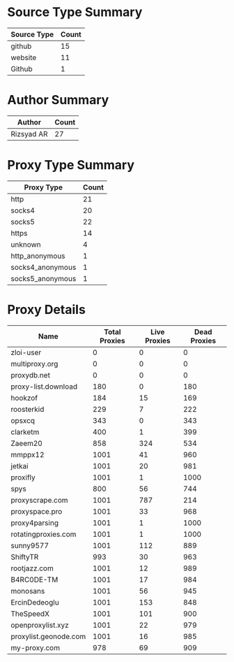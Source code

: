 # Source Type Summary

| Source Type | Count |
|-------------|-------|
| github | 15 |
| website | 11 |
| Github | 1 |


# Author Summary

| Author | Count |
|--------|-------|
| Rizsyad AR | 27 |


# Proxy Type Summary

| Proxy Type | Count |
|------------|-------|
| http | 21 |
| socks4 | 20 |
| socks5 | 22 |
| https | 14 |
| unknown | 4 |
| http_anonymous | 1 |
| socks4_anonymous | 1 |
| socks5_anonymous | 1 |


# Proxy Details

| Name | Total Proxies | Live Proxies | Dead Proxies |
|------|---------------|--------------|---------------|
| zloi-user | 0 | 0 | 0 |
| multiproxy.org | 0 | 0 | 0 |
| proxydb.net | 0 | 0 | 0 |
| proxy-list.download | 180 | 0 | 180 |
| hookzof | 184 | 15 | 169 |
| roosterkid | 229 | 7 | 222 |
| opsxcq | 343 | 0 | 343 |
| clarketm | 400 | 1 | 399 |
| Zaeem20 | 858 | 324 | 534 |
| mmppx12 | 1001 | 41 | 960 |
| jetkai | 1001 | 20 | 981 |
| proxifly | 1001 | 1 | 1000 |
| spys | 800 | 56 | 744 |
| proxyscrape.com | 1001 | 787 | 214 |
| proxyspace.pro | 1001 | 33 | 968 |
| proxy4parsing | 1001 | 1 | 1000 |
| rotatingproxies.com | 1001 | 1 | 1000 |
| sunny9577 | 1001 | 112 | 889 |
| ShiftyTR | 993 | 30 | 963 |
| rootjazz.com | 1001 | 12 | 989 |
| B4RC0DE-TM | 1001 | 17 | 984 |
| monosans | 1001 | 56 | 945 |
| ErcinDedeoglu | 1001 | 153 | 848 |
| TheSpeedX | 1001 | 101 | 900 |
| openproxylist.xyz | 1001 | 22 | 979 |
| proxylist.geonode.com | 1001 | 16 | 985 |
| my-proxy.com | 978 | 69 | 909 |
